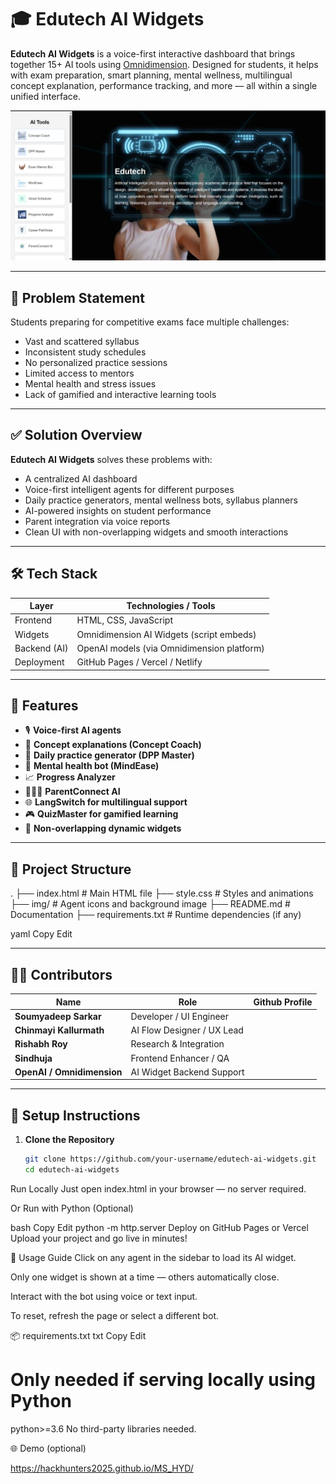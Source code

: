 # 🎓 Edutech AI Widgets

**Edutech AI Widgets** is a voice-first interactive dashboard that brings together 15+ AI tools using [Omnidimension](https://omnidimension.ai). Designed for students, it helps with exam preparation, smart planning, mental wellness, multilingual concept explanation, performance tracking, and more — all within a single unified interface.

![Demo Screenshot](img/Demo.png)

---

## 🚨 Problem Statement

Students preparing for competitive exams face multiple challenges:
- Vast and scattered syllabus
- Inconsistent study schedules
- No personalized practice sessions
- Limited access to mentors
- Mental health and stress issues
- Lack of gamified and interactive learning tools

---

## ✅ Solution Overview

**Edutech AI Widgets** solves these problems with:
- A centralized AI dashboard
- Voice-first intelligent agents for different purposes
- Daily practice generators, mental wellness bots, syllabus planners
- AI-powered insights on student performance
- Parent integration via voice reports
- Clean UI with non-overlapping widgets and smooth interactions

---

## 🛠 Tech Stack

| Layer         | Technologies / Tools                         |
|---------------|----------------------------------------------|
| Frontend      | HTML, CSS, JavaScript                        |
| Widgets       | Omnidimension AI Widgets (script embeds)     |
| Backend (AI)  | OpenAI models (via Omnidimension platform)   |
| Deployment    | GitHub Pages / Vercel / Netlify              |

---

## 🌟 Features

- 🎙️ **Voice-first AI agents**
- 📘 **Concept explanations (Concept Coach)**
- 📅 **Daily practice generator (DPP Master)**
- 🧘 **Mental health bot (MindEase)**
- 📈 **Progress Analyzer**
- 👨‍👩‍👧 **ParentConnect AI**
- 🌐 **LangSwitch for multilingual support**
- 🎮 **QuizMaster for gamified learning**
- 🔁 **Non-overlapping dynamic widgets**

---

## 📂 Project Structure

.
├── index.html # Main HTML file
├── style.css # Styles and animations
├── img/ # Agent icons and background image
├── README.md # Documentation
├── requirements.txt # Runtime dependencies (if any)

yaml
Copy
Edit

---

## 🧑‍💻 Contributors

| Name                     | Role                            | Github Profile |
|--------------------------|----------------------------------|----------------|
| **Soumyadeep Sarkar**    | Developer / UI Engineer         |                  |
| **Chinmayi Kallurmath**  | AI Flow Designer / UX Lead      |                  |
| **Rishabh Roy**          | Research & Integration          |                  |
| **Sindhuja**             | Frontend Enhancer / QA          |                  |
| **OpenAI / Omnidimension** | AI Widget Backend Support     |                  |

---

## 🚀 Setup Instructions

1. **Clone the Repository**
   ```bash
   git clone https://github.com/your-username/edutech-ai-widgets.git
   cd edutech-ai-widgets
Run Locally
Just open index.html in your browser — no server required.

Or Run with Python (Optional)

bash
Copy
Edit
python -m http.server
Deploy on GitHub Pages or Vercel
Upload your project and go live in minutes!

📘 Usage Guide
Click on any agent in the sidebar to load its AI widget.

Only one widget is shown at a time — others automatically close.

Interact with the bot using voice or text input.

To reset, refresh the page or select a different bot.

📦 requirements.txt
txt
Copy
Edit
# Only needed if serving locally using Python
python>=3.6
No third-party libraries needed.

🌐 Demo (optional)

https://hackhunters2025.github.io/MS_HYD/
